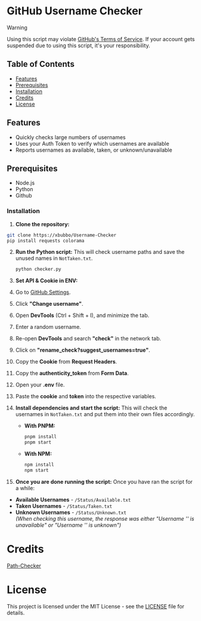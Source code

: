 # GitHub Username Checker

> [!WARNING]
> Using this script may violate [GitHub's Terms of Service](https://docs.github.com/en/site-policy/github-terms/github-terms-of-service). If your account gets suspended due to using this script, it's your responsibility.

## Table of Contents
- [Features](#features)
- [Prerequisites](#prerequisites)
- [Installation](#installation)
- [Credits](#credits)
- [License](#license)

## Features
- Quickly checks large numbers of usernames
- Uses your Auth Token to verify which usernames are available
- Reports usernames as available, taken, or unknown/unavailable

## Prerequisites
- Node.js
- Python
- Github

### Installation

1. **Clone the repository:**
```bash
git clone https://xbubbo/Username-Checker
pip install requests colorama
```

2. **Run the Python script:**
   This will check username paths and save the unused names in `NotTaken.txt`.
   ```bash
   python checker.py
   ```

2. **Set API & Cookie in ENV:**
1. Go to [GitHub Settings](https://github.com/settings/admin).
2. Click **"Change username"**.
3. Open **DevTools** (Ctrl + Shift + I), and minimize the tab.
4. Enter a random username.
5. Re-open **DevTools** and search **"check"** in the network tab.
6. Click on **"rename_check?suggest_usernames=true"**.
7. Copy the **Cookie** from **Request Headers**.
8. Copy the **authenticity_token** from **Form Data**.
9. Open your **.env** file.
10. Paste the **cookie** and **token** into the respective variables.

3. **Install dependencies and start the script:**
    This will check the usernames in ``NotTaken.txt`` and put them into their own files accordingly.

   - **With PNPM:**
     ```bash
     pnpm install
     pnpm start
     ```

   - **With NPM:**
     ```bash
     npm install
     npm start
     ```
4. **Once you are done running the script:**
Once you have ran the script for a while:  

- **Available Usernames** - `/Status/Available.txt`
- **Taken Usernames** - `/Status/Taken.txt`
- **Unknown Usernames** - `/Status/Unknown.txt`  
  *(When checking this username, the response was either "Username '' is unavailable" or "Username '' is unknown")*

# Credits
[Path-Checker](https://github.com/4q-u4/GitHub-Username-Availability-Checker)

# License
This project is licensed under the MIT License - see the [LICENSE](LICENSE) file for details.



